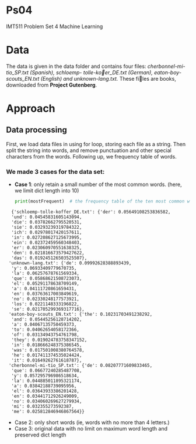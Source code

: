 # Ps04
IMT511 Problem Set 4 Machine Learning

# Data
The data is given in the data folder and contains four files: 
_cherbonnel-mi-tio_SP.txt (Spanish), schloemp- tolle-ko􏰂er_DE.txt (German), 
eaton-boy-scouts_EN.txt (English) and unknown-lang.txt._ 
These fi􏰃les are books, downloaded from **Project Gutenberg**.

# Approach

## Data processing
 First, we load data files in using for loop, storing each file as a string.
 Then split the string into words, and remove punctuation and other special characters
 from the words. Following up, we frequency table of words.
 
 
###  We made 3 cases for the data set:
* **Case 1**: only retain a small number of the most common words. (here, we limit  dict length into 10)
    ```python
    print(mostFrequent)  # the frequency table of the ten most common words
    ```
```
  {'schloemp-tolle-koffer_DE.txt': {'der': 0.05649108253836582,
  'und': 0.04545831605143094,
  'die': 0.03782662795520531,
  'sie': 0.03293239319784322,
  'ich': 0.02978017420157611,
  'in': 0.027208627125673995,
  'ein': 0.02372459560348403,
  'er': 0.023060970551638325,
  'den': 0.021816673579427622,
  'das': 0.019245126503525507},
 'unknown-lang.txt': {'de': 0.09992628388893439,
  'y': 0.06933409779670735,
  'la': 0.06257678761569334,
  'que': 0.05868621508723073,
  'el': 0.05291178638709149,
  'a': 0.04111720861659431,
  'en': 0.03763617003849619,
  'no': 0.02330248177573921,
  'los': 0.0221148333196822,
  'se': 0.021705299369317716},
 'eaton-boy-scouts_EN.txt': {'the': 0.10231703491238292,
  'and': 0.05445256128714202,
  'a': 0.04067135750459373,
  'to': 0.04062654058172366,
  'of': 0.03134943754761798,
  'they': 0.019024783758347152,
  'in': 0.018666248375386545,
  'was': 0.017501008380764578,
  'he': 0.017411374535024424,
  'it': 0.01649262761618787},
 'cherbonnel-mi-tio_SP.txt': {'de': 0.08207771609833465,
  'que': 0.06677240285487708,
  'y': 0.057295796986518634,
  'la': 0.044885011895321174,
  'a': 0.03842188739095956,
  'el': 0.03643933386201428,
  'en': 0.03441712926249009,
  'no': 0.034060269627279934,
  'mi': 0.032355273592387,
  'me': 0.025812846946867564}}
``` 
* Case 2: only short words (ie, words with no more than 4 letters.)
* Case 3: original data with no limit on maximum word length and preserved dict length

